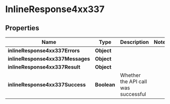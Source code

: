 # InlineResponse4xx337

## Properties
Name | Type | Description | Notes
------------ | ------------- | ------------- | -------------
**inlineResponse4xx337Errors** | **Object** |  | 
**inlineResponse4xx337Messages** | **Object** |  | 
**inlineResponse4xx337Result** | **Object** |  | 
**inlineResponse4xx337Success** | **Boolean** | Whether the API call was successful | 
